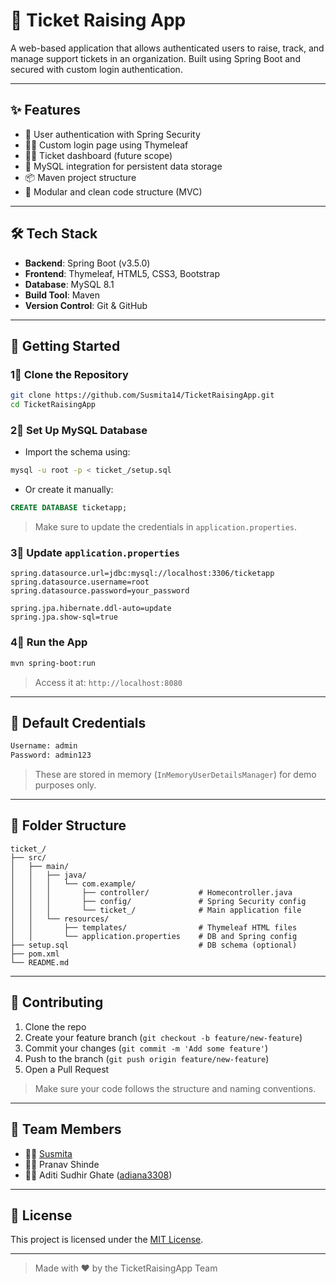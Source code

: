 # 🌻 Ticket Raising App

A web-based application that allows authenticated users to raise, track, and manage support tickets in an organization. Built using Spring Boot and secured with custom login authentication.

---

## ✨ Features

* 🔐 User authentication with Spring Security
* 🧑‍💻 Custom login page using Thymeleaf
* 👨‍📋 Ticket dashboard (future scope)
* 📄 MySQL integration for persistent data storage
* 📦 Maven project structure
* 🔧 Modular and clean code structure (MVC)

---

## 🛠️ Tech Stack

* **Backend**: Spring Boot (v3.5.0)
* **Frontend**: Thymeleaf, HTML5, CSS3, Bootstrap
* **Database**: MySQL 8.1
* **Build Tool**: Maven
* **Version Control**: Git & GitHub

---

## 🚀 Getting Started

### 1⃣ Clone the Repository

```bash
git clone https://github.com/Susmita14/TicketRaisingApp.git
cd TicketRaisingApp
```

### 2⃣ Set Up MySQL Database

* Import the schema using:

```bash
mysql -u root -p < ticket_/setup.sql
```

* Or create it manually:

```sql
CREATE DATABASE ticketapp;
```

> Make sure to update the credentials in `application.properties`.

### 3⃣ Update `application.properties`

```properties
spring.datasource.url=jdbc:mysql://localhost:3306/ticketapp
spring.datasource.username=root
spring.datasource.password=your_password

spring.jpa.hibernate.ddl-auto=update
spring.jpa.show-sql=true
```

### 4⃣ Run the App

```bash
mvn spring-boot:run
```

> Access it at: `http://localhost:8080`

---

## 🔐 Default Credentials

```txt
Username: admin
Password: admin123
```

> These are stored in memory (`InMemoryUserDetailsManager`) for demo purposes only.

---

## 🧾 Folder Structure

```
ticket_/
├── src/
│   ├── main/
│   │   ├── java/
│   │   │   └── com.example/
│   │   │       ├── controller/           # Homecontroller.java
│   │   │       ├── config/               # Spring Security config
│   │   │       └── ticket_/              # Main application file
│   │   └── resources/
│   │       ├── templates/                # Thymeleaf HTML files
│   │       └── application.properties    # DB and Spring config
├── setup.sql                             # DB schema (optional)
├── pom.xml
└── README.md
```

---

## 🤝 Contributing

1. Clone the repo
2. Create your feature branch (`git checkout -b feature/new-feature`)
3. Commit your changes (`git commit -m 'Add some feature'`)
4. Push to the branch (`git push origin feature/new-feature`)
5. Open a Pull Request

> Make sure your code follows the structure and naming conventions.

---

## 👥 Team Members

* 👩‍💻 [Susmita](https://github.com/Susmita14)
* 👨‍💻 Pranav Shinde
* 👩‍💻 Aditi Sudhir Ghate ([adiana3308](https://github.com/adiana3308))

---

## 📌 License

This project is licensed under the [MIT License](LICENSE).

---

> Made with ❤️ by the TicketRaisingApp Team
